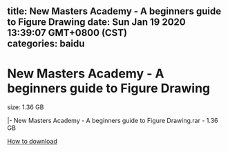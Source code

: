 
title: New Masters Academy - A beginners guide to Figure Drawing
date: Sun Jan 19 2020 13:39:07 GMT+0800 (CST)    
categories: baidu
---

# New Masters Academy - A beginners guide to Figure Drawing
size: 1.36 GB
 
 
|- New Masters Academy - A beginners guide to Figure Drawing.rar - 1.36 GB

[How to download](https://bpcam.bemobtrk.com/go/2ceec3aa-1ca2-46d6-b9ff-aaa5c184517c?jno=5250)